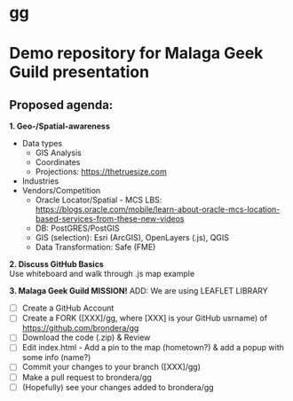 # gg
<h1>Demo repository for Malaga Geek Guild presentation</h1>

<h2>Proposed agenda:</h2>

**1. Geo-/Spatial-awareness**
* Data types
  * GIS Analysis
  * Coordinates
  * Projections: https://thetruesize.com 
* Industries
* Vendors/Competition
  * Oracle Locator/Spatial - MCS LBS: https://blogs.oracle.com/mobile/learn-about-oracle-mcs-location-based-services-from-these-new-videos
  * DB: PostGRES/PostGIS
  * GIS (selection): Esri (ArcGIS), OpenLayers (.js), QGIS
  * Data Transformation: Safe (FME)


**2. Discuss GitHub Basics** <br>
Use whiteboard and walk through .js map example

**3. Malaga Geek Guild MISSION!**
ADD: We are using LEAFLET LIBRARY

- [ ] Create a GitHub Account
- [ ] Create a FORK ([XXX]/gg, where [XXX] is your GitHub usrname) of https://github.com/brondera/gg
- [ ] Download the code (.zip) & Review
- [ ] Edit index.html - Add a pin to the map (hometown?) & add a popup with some info (name?)
- [ ] Commit your changes to your branch ([XXX]/gg)
- [ ] Make a pull request to brondera/gg
- [ ] (Hopefully) see your changes added to brondera/gg
